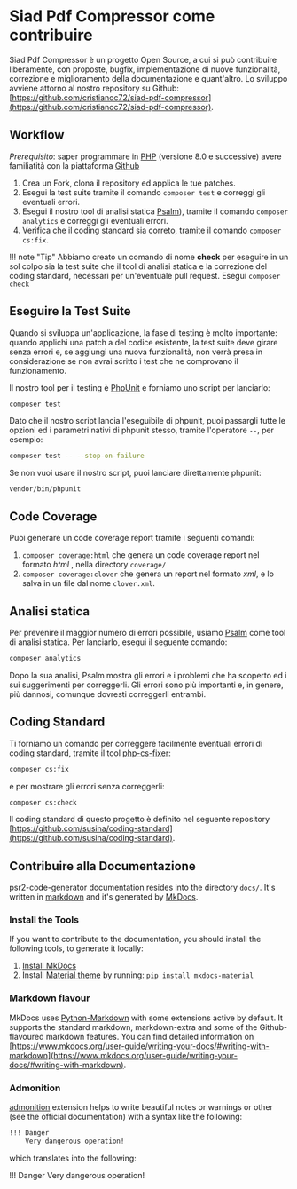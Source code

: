 # Siad Pdf Compressor come contribuire

Siad Pdf Compressor è un progetto Open Source, a cui si può contribuire liberamente, con proposte, bugfix, 
implementazione di nuove funzionalità, correzione e miglioramento della documentazione e quant'altro.
Lo sviluppo avviene attorno al nostro repository su Github: [https://github.com/cristianoc72/siad-pdf-compressor](https://github.com/cristianoc72/siad-pdf-compressor).

## Workflow

_Prerequisito_: saper programmare in [PHP](https://www.php.net/) (versione 8.0 e successive) avere familiatità con la piattaforma [Github](https://docs.github.com/en/get-started/quickstart) 

1. Crea un Fork, clona il repository ed applica le tue patches.
2. Esegui la test suite tramite il comando `composer test` e correggi gli eventuali errori.
3. Esegui il nostro tool di analisi statica [Psalm](https://psalm.dev/)), tramite il comando `composer analytics` e correggi gli eventuali errori.
4. Verifica che il coding standard sia correto, tramite il comando `composer cs:fix`.

!!! note "Tip"
    Abbiamo creato un comando di nome __check__ per eseguire in un sol colpo sia la test suite che il tool di analisi statica e la correzione del coding standard, necessari per un'eventuale pull request.
    Esegui `composer check`

## Eseguire la Test Suite

Quando si sviluppa un'applicazione, la fase di testing è molto importante: quando applichi una patch a del codice esistente, la test suite deve girare senza errori e, se aggiungi una nuova funzionalità, non verrà presa in considerazione se non avrai scritto i test che ne comprovano il funzionamento.

Il nostro tool per il testing è [PhpUnit](https://phpunit.de/) e forniamo uno script per lanciarlo:

```bash
composer test
```

Dato che il nostro script lancia l'eseguibile di phpunit, puoi passargli tutte le opzioni ed i parametri nativi di phpunit stesso, tramite l'operatore `--`, per esempio:

```bash
composer test -- --stop-on-failure
```

Se non vuoi usare il nostro script, puoi lanciare direttamente phpunit:

```
vendor/bin/phpunit
```

## Code Coverage

Puoi generare un code coverage report tramite i seguenti comandi:

1.  `composer coverage:html` che genera un code coverage report nel formato _html_ , nella directory `coverage/`
2.  `composer coverage:clover` che genera un report nel formato _xml_, e lo salva in un file dal nome `clover.xml`.

## Analisi statica

Per prevenire il maggior numero di errori possibile, usiamo [Psalm](https://psalm.dev/) come tool di analisi statica.
Per lanciarlo, esegui il seguente comando:

```bash
composer analytics
```

Dopo la sua analisi, Psalm mostra gli errori e i problemi che ha scoperto ed i sui suggerimenti per correggerli.
Gli errori sono più importanti e, in genere, più dannosi, comunque dovresti correggerli entrambi.


## Coding Standard

Ti forniamo un comando per correggere facilmente eventuali errori di coding standard, tramite il tool [php-cs-fixer](https://cs.symfony.com/):

```bash
composer cs:fix
```
e per mostrare gli errori senza correggerli:
```bash
composer cs:check
```

Il coding standard di questo progetto è definito nel seguente repository [https://github.com/susina/coding-standard](https://github.com/susina/coding-standard).


## Contribuire alla Documentazione

psr2-code-generator documentation resides into the directory `docs/`. It's written in [markdown](https://daringfireball.net/projects/markdown/)
and it's generated by [MkDocs](https://www.mkdocs.org).

### Install the Tools

If you want to contribute to the documentation, you should install the following tools, to generate it locally:

1. [Install MkDocs](https://www.mkdocs.org/#installation)
2. Install [Material theme](https://squidfunk.github.io/mkdocs-material/) by running: `pip install mkdocs-material`
   
### Markdown flavour

MkDocs uses [Python-Markdown](https://python-markdown.github.io/) with some extensions active by default. It supports the
standard markdown, markdown-extra and some of the Github-flavoured markdown features. You can find detailed information on
[https://www.mkdocs.org/user-guide/writing-your-docs/#writing-with-markdown](https://www.mkdocs.org/user-guide/writing-your-docs/#writing-with-markdown).

### Admonition

[admonition](https://python-markdown.github.io/extensions/admonition/) extension helps to write beautiful notes or
warnings or other (see the official documentation) with a syntax like the following:

```bash
!!! Danger
    Very dangerous operation!
```

which translates into the following:

!!! Danger
    Very dangerous operation!
